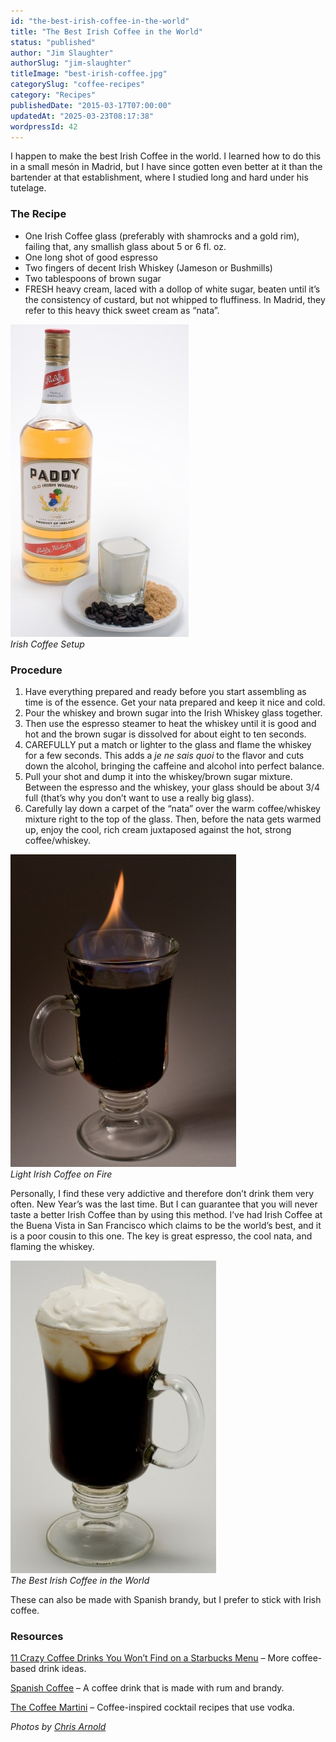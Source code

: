 ```yaml
---
id: "the-best-irish-coffee-in-the-world"
title: "The Best Irish Coffee in the World"
status: "published"
author: "Jim Slaughter"
authorSlug: "jim-slaughter"
titleImage: "best-irish-coffee.jpg"
categorySlug: "coffee-recipes"
category: "Recipes"
publishedDate: "2015-03-17T07:00:00"
updatedAt: "2025-03-23T08:17:38"
wordpressId: 42
---
```


I happen to make the best Irish Coffee in the world. I learned how to do this in a small mesón in Madrid, but I have since gotten even better at it than the bartender at that establishment, where I studied long and hard under his tutelage.

### The Recipe

-   One Irish Coffee glass (preferably with shamrocks and a gold rim), failing that, any smallish glass about 5 or 6 fl. oz.
-   One long shot of good espresso
-   Two fingers of decent Irish Whiskey (Jameson or Bushmills)
-   Two tablespoons of brown sugar
-   FRESH heavy cream, laced with a dollop of white sugar, beaten until it’s the consistency of custard, but not whipped to fluffiness. In Madrid, they refer to this heavy thick sweet cream as “nata”.

![Irish Coffee Setup](Irish-Coffee-Collage1.jpg)  
*Irish Coffee Setup*

### Procedure

1.  Have everything prepared and ready before you start assembling as time is of the essence. Get your nata prepared and keep it nice and cold.
2.  Pour the whiskey and brown sugar into the Irish Whiskey glass together.
3.  Then use the espresso steamer to heat the whiskey until it is good and hot and the brown sugar is dissolved for about eight to ten seconds.
4.  CAREFULLY put a match or lighter to the glass and flame the whiskey for a few seconds. This adds a *je ne sais quoi* to the flavor and cuts down the alcohol, bringing the caffeine and alcohol into perfect balance.
5.  Pull your shot and dump it into the whiskey/brown sugar mixture. Between the espresso and the whiskey, your glass should be about 3/4 full (that’s why you don’t want to use a really big glass).
6.  Carefully lay down a carpet of the “nata” over the warm coffee/whiskey mixture right to the top of the glass. Then, before the nata gets warmed up, enjoy the cool, rich cream juxtaposed against the hot, strong coffee/whiskey.

![Light Irish Coffee on Fire](Irish-Coffee-Flame.jpg)  
*Light Irish Coffee on Fire*

Personally, I find these very addictive and therefore don’t drink them very often. New Year’s was the last time. But I can guarantee that you will never taste a better Irish Coffee than by using this method. I’ve had Irish Coffee at the Buena Vista in San Francisco which claims to be the world’s best, and it is a poor cousin to this one. The key is great espresso, the cool nata, and flaming the whiskey.

![The Best Irish Coffee in the World](Irish-Coffee-Finished.jpg)  
*The Best Irish Coffee in the World*

These can also be made with Spanish brandy, but I prefer to stick with Irish coffee.

### Resources

[11 Crazy Coffee Drinks You Won’t Find on a Starbucks Menu](http://ineedcoffee.com/11-crazy-coffee-drinks-you-wont-find-on-a-starbucks-menu/) – More coffee-based drink ideas.

[Spanish Coffee](http://ineedcoffee.com/spanish-coffee/) – A coffee drink that is made with rum and brandy.

[The Coffee Martini](http://ineedcoffee.com/the-coffee-martini/) – Coffee-inspired cocktail recipes that use vodka.

*Photos by [Chris Arnold](http://ineedcoffee.com/by/chris-arnold/)*
